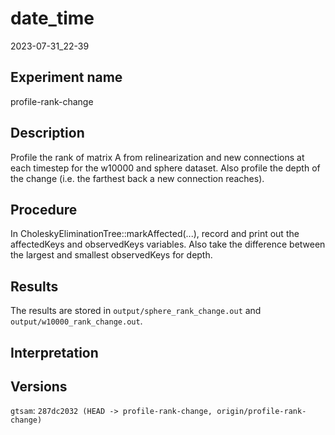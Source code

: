 date\_time
==========
2023-07-31\_22-39

Experiment name
---------------
profile-rank-change

Description
-----------
Profile the rank of matrix A from relinearization and new connections at each timestep for the w10000 and sphere dataset. Also profile the depth of the change (i.e. the farthest back a new connection reaches).

Procedure
---------
In CholeskyEliminationTree::markAffected(...), record and print out the affectedKeys and observedKeys variables. Also take the difference between the largest and smallest observedKeys for depth.

Results
-------
The results are stored in `output/sphere_rank_change.out` and `output/w10000_rank_change.out`.

Interpretation
--------------

Versions
--------

`gtsam`: `287dc2032 (HEAD -> profile-rank-change, origin/profile-rank-change)`

